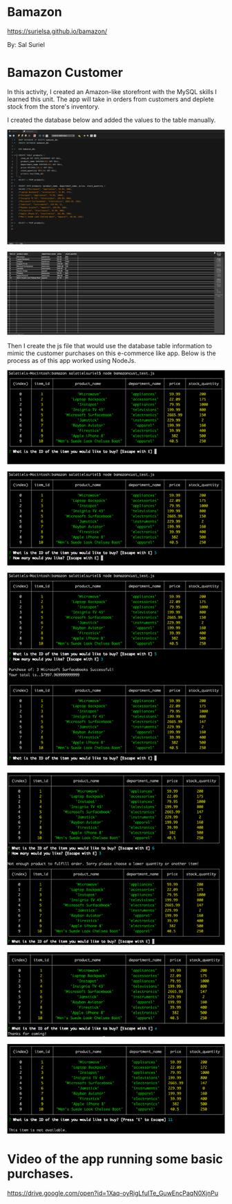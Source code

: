 # Bamazon

https://surielsa.github.io/bamazon/

By: Sal Suriel

# Bamazon Customer

In this activity, I created an Amazon-like storefront with the MySQL skills I learned this unit. 
The app will take in orders from customers and deplete stock from the store's inventory. 


I created the database below and added the values to the table manually. 

![](images/bamazon_database.png)


![](images/bamazon_mysql_table.png)

Then I create the js file that would use the database table information to mimic the customer purchases on this e-commerce like app. Below is the process as of this app worked using NodeJs.


![](images/bamazonjs1.png)

![](images/bamazonjs2.png)

![](images/bamazonjs3.png)

![](images/bamazonjs4.png)

![](images/bamazonjs5.png)

![](images/bamazonjs6.png)

# Video of the app running some basic purchases.

https://drive.google.com/open?id=1Xaq-oyRigLfuITe_GuwEncPaqN0XjnPu

